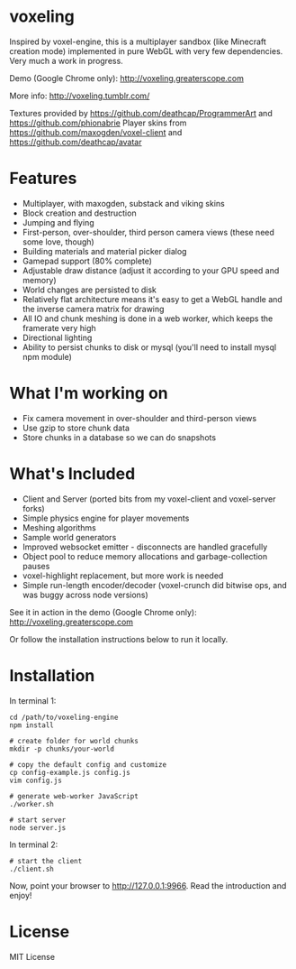 voxeling
====

Inspired by voxel-engine, this is a multiplayer sandbox (like Minecraft creation mode) implemented in pure WebGL with very few dependencies. Very much a work in progress.

Demo (Google Chrome only): http://voxeling.greaterscope.com

More info: http://voxeling.tumblr.com/

Textures provided by https://github.com/deathcap/ProgrammerArt and https://github.com/phionabrie
Player skins from https://github.com/maxogden/voxel-client and https://github.com/deathcap/avatar


Features
====

* Multiplayer, with maxogden, substack and viking skins
* Block creation and destruction
* Jumping and flying
* First-person, over-shoulder, third person camera views (these need some love, though)
* Building materials and material picker dialog
* Gamepad support (80% complete)
* Adjustable draw distance (adjust it according to your GPU speed and memory)
* World changes are persisted to disk
* Relatively flat architecture means it's easy to get a WebGL handle and the inverse camera matrix for drawing
* All IO and chunk meshing is done in a web worker, which keeps the framerate very high
* Directional lighting
* Ability to persist chunks to disk or mysql (you'll need to install mysql npm module)


What I'm working on
====

* Fix camera movement in over-shoulder and third-person views
* Use gzip to store chunk data
* Store chunks in a database so we can do snapshots


What's Included
====

* Client and Server (ported bits from my voxel-client and voxel-server forks)
* Simple physics engine for player movements
* Meshing algorithms
* Sample world generators
* Improved websocket emitter - disconnects are handled gracefully
* Object pool to reduce memory allocations and garbage-collection pauses
* voxel-highlight replacement, but more work is needed
* Simple run-length encoder/decoder (voxel-crunch did bitwise ops, and was buggy across node versions)

See it in action in the demo (Google Chrome only): http://voxeling.greaterscope.com

Or follow the installation instructions below to run it locally.


Installation
====

In terminal 1:

```
cd /path/to/voxeling-engine
npm install

# create folder for world chunks
mkdir -p chunks/your-world

# copy the default config and customize
cp config-example.js config.js
vim config.js

# generate web-worker JavaScript
./worker.sh

# start server
node server.js
```

In terminal 2:

```
# start the client
./client.sh
```

Now, point your browser to http://127.0.0.1:9966. Read the introduction and enjoy!



License
====

MIT License
